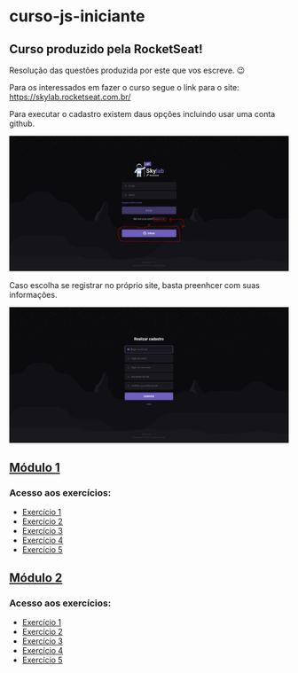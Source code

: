 # curso-js-iniciante

## Curso produzido pela RocketSeat!

Resolução das questões produzida por este que vos escreve. :wink:

Para os interessados em fazer o curso segue o link para o site: https://skylab.rocketseat.com.br/

Para executar o cadastro existem daus opções incluindo usar uma conta github.

![screenshot](tutorial.jpg)

Caso escolha se registrar no próprio site, basta preenhcer com suas informações.

![screenshot](tutorial2.jpg)

## [Módulo 1](https://github.com/brunodhein/curso-js-iniciante/tree/master/Modulo-1)

### Acesso aos exercícios:

- [Exercício 1](https://github.com/brunodhein/curso-js-iniciante/tree/master/Modulo-1/Exerc%C3%ADcio%201)
- [Exercício 2](https://github.com/brunodhein/curso-js-iniciante/tree/master/Modulo-1/Exerc%C3%ADcio%202)
- [Exercício 3](https://github.com/brunodhein/curso-js-iniciante/tree/master/Modulo-1/Exerc%C3%ADcio%203)
- [Exercício 4](https://github.com/brunodhein/curso-js-iniciante/tree/master/Modulo-1/Exerc%C3%ADcio%204)
- [Exercício 5](https://github.com/brunodhein/curso-js-iniciante/tree/master/Modulo-1/Exerc%C3%ADcio%205)


## [Módulo 2](https://github.com/brunodhein/curso-js-iniciante/tree/master/Modulo-2)

### Acesso aos exercícios:

- [Exercício 1](https://github.com/brunodhein/curso-js-iniciante/tree/master/Modulo-2/Exerc%C3%ADcio%201)
- [Exercício 2](https://github.com/brunodhein/curso-js-iniciante/tree/master/Modulo-2/Exerc%C3%ADcio%202)
- [Exercício 3](https://github.com/brunodhein/curso-js-iniciante/tree/master/Modulo-3/Exerc%C3%ADcio%203)
- [Exercício 4](#)
- [Exercício 5](#)

